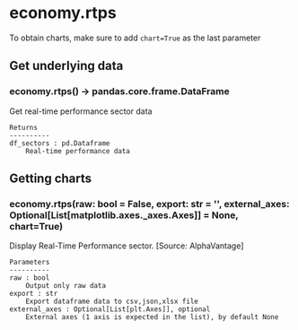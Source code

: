 # economy.rtps

To obtain charts, make sure to add `chart=True` as the last parameter

## Get underlying data 
### economy.rtps() -> pandas.core.frame.DataFrame

Get real-time performance sector data

    Returns
    ----------
    df_sectors : pd.Dataframe
        Real-time performance data

## Getting charts 
### economy.rtps(raw: bool = False, export: str = '', external_axes: Optional[List[matplotlib.axes._axes.Axes]] = None, chart=True)

Display Real-Time Performance sector. [Source: AlphaVantage]

    Parameters
    ----------
    raw : bool
        Output only raw data
    export : str
        Export dataframe data to csv,json,xlsx file
    external_axes : Optional[List[plt.Axes]], optional
        External axes (1 axis is expected in the list), by default None
